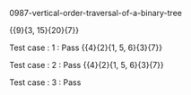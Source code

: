
0987-vertical-order-traversal-of-a-binary-tree

{{9}{3, 15}{20}{7}}

Test case : 1 : Pass
{{4}{2}{1, 5, 6}{3}{7}}

Test case : 2 : Pass
{{4}{2}{1, 5, 6}{3}{7}}

Test case : 3 : Pass

